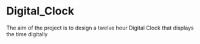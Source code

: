 # Digital_Clock
The aim of the project is to design a twelve hour Digital Clock that displays the time digitally
